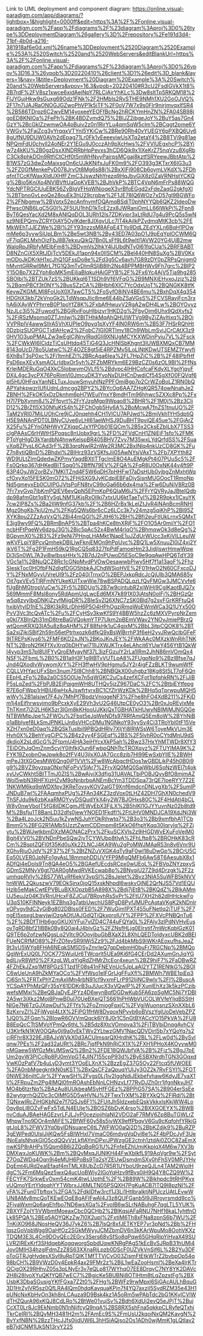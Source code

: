 Link to UML deployment and component diagram: https://online.visual-paradigm.com/app/diagrams/?lightbox=1&highlight=0000ff&edit=https%3A%2F%2Fonline.visual-paradigm.com%2Fapp%2Fdiagrams%2F%23diagram%3Aproj%3D0%26type%3DDeploymentDiagram%26gallery%3D%2Frepository%2Fe191d3d4-71bf-4b0d-a216-381918af6e0d.xml%26name%3DDeployment%2520Diagram%2520Example%253A%2520Switch%2520and%2520WebServers&editBlankUrl=https%3A%2F%2Fonline.visual-paradigm.com%2Fapp%2Fdiagrams%2F%23diagram%3Aproj%3D0%26vpov%3D16.3%26vpob%3D20220410%26client%3D1%26edit%3D_blank&layers=1&nav=1&title=Deployment%20Diagram%20Example%3A%20Switch%20and%20WebServers&vpov=16.3&vpob=20220410#R3cU2FsdIGVkX1t8%2B7rdF%2FV8sz1xwce6xidAejNpY7RLCjAjrYhKLc%3Dw8sltTp5RKQM18%2FIJYGujHkw9sGuxg69Odz1FNk%2F2HMbIs2RvSTHE9NMh1XU2GoOJVQ%2F17n7iJAJRaONOGJGZwoPhVP1k5iTF%2F0oV7W7x9s0Flr9nirjmvqxlfSR4%2B586TDrpz6C2wvEM14yoxeeYEOFfBcNg2hRCKYmHnZN%2FA04SB98jgoED8KNIOa%2FePh%2BK4BDZvmdQ75%2BIJZ2ibgeJoY%2BuY5as7Gn4GzY%2BcGklZzwmwOA4pBuiv2z0n1RirYLu4qmSqW5clm%2BCqgt2pme6YVWGv%2FajZcg3yYrqqxVTYnl5YKiCw%2BRe90Rh40vYUEGY6pPXBQ6Uy68gUfNU9DUW0AVh2dEpag71Lr0Fk1vEeeeviwUsXTq2etaY4%2B8TVj9g81aeNPQmFdU0chyIl24oNEr2Y1EGu9J0cczAh9pXcHws%2FVVlUEgxhcP%2BYiw7z4kKU%2B0gzDsxXlNDRRbHpPevxs3hCD6Qjk9x1IXeKrZ75nqVzu8XgRbC3Ck8phkDOn9RtfiCtCHf0t5mWHNvyPairpsMCgaj8kztfSRYeewJBbtAtp%2B1WS7zG3dwZoMaixsgOn6cUJkKNjfxJuFK0m9%2FO393g3KTxrX6lG3u3%2FZ0GfMenkePyD078JrvOt8Mg6s88j%2BxXlFj908Cb6oymLVKdX%2FDhqfntTCcKfWaxXIdUXHfFZmC3JswzNhYrezq9HqJbvGiX8z0ZaVRNHstYCKQg%2Bio5KniXo4NVlBVftUaGpKVEB%2BJhVkP%2BTC4VpN6mFrPs88WQGYdcNPTRGClUuEBK56ZyBlgVFHqWNioqeX3vrBfoEGgd2xFdeZaqG2gkfgXl%2BTbnoGvLeoQe28ouEk3hU29crpbw%2F1JE78lQ6WOz7xD57gI9BGWFo2%2FNbgmw%2BVptx52ecAnfnvmfOQAmqBSdiT0phNYYQb6QKZ2IdeoDwPfwsc0NB6LgC5G0I%2F5UU1hhD1kTcE2zx8JWRaniOmLL66lWkPi%2Fpn8ByT6QesYacXd2M8xANlQqDOL3URh12ls7ZDKyipr3xLtRdU7g4u9PcQ5s5wNsz9NlEPQmyZCRY0iAY5OyIKder8JIXgyULc7lT4kAjIkPZydmqMtK3cb%2FEMkWEhTJJEZWe%2Bl%2FY93nzzsM8AFqE4TYo9DdLZEdYXLn6BqH1POwmMe6p3yywSiUpLBm%2Be5wt3NB%2By43ED7A03pO1J9pEqYplOCWM6QvF7jqGKLMxhOjzFbJ8B7ekxuQikQ7Bn0LsFf9L6t9wItl1AVW20YG4UjB2mwWalqRpJlRbfyMEIbFm8%2BDymVs2lhkY4lJUbdNTy0l61fqCUa%2BRFBABTD8NZnCjX5XRtJDjTcV5DEkJI1apn94x0IlSCM%2Bel440HN8SuXg%2BV0KxmODoJkDKrkH1xcJhQ1GFssDo8e%2Fd3g5Cv6avh7G89zDY0pZRPsQnigm0hMvntGRRwI9MrL7fG1Q3mTvDImRSljB8Ih2Ns4BPPM8HWv9Fh7grc%2BlP2Y15O8p7X2ZYph8oMK5mEjIiaBlqkuHAiGPYB%2F%2Fx6Yc4AjV5Tja9hg285SBOIbi%2BTZUk7zS%2BUKkqI6T1SDh9Vf6VFqG%2B9MNXiEHvxoJzjz%2B%2BqmPBCf3t0NY%2BusSZzCA%2BHbh6XIC7YcOdxUoT%2BQNGKK8tfKKeywZKGMLMl8FoUoX0X7awCT5%2FoSyfO8iNV4BE6mu%2BxhDqX4q354HDGtjX3kb72kVnoGk2LTdWsqpJIic8me6E44bZSaVGsS%2FCVSRavjFcn3rxhA6iXAyWYPhrreB0P1poYfZ8K%2FxbAfHwuvV2RgA2wDH4Lw%2BOYOvvzNzJLc3i5%2Fuwod%2BGiRviFouHIbjzyr1HKD2g%2FbyOjm6Uhx9QdXvfs2%2FiRSzMspmq0ZTJmIwj%2BITHhkMqAhQHUIWTVg9ByZjZAvItjxq%2BOiVVPRpIV4awwSlIrA5VhXUPIeO9pyq1pXyYF4lN0RW6m%2B53F7HSrRQhHt0DzbjzSUOPGCTidIAHcw2%2FobC7IGI0RTlmv18Ch9WbLmSviJCrCAtX3z90HV1O3upPMALZw3wEglCjNnylRqdGIj9XNUgMCYKXWDinPyiu7VL%2Fsck%2FCWkWI6lCidzTiCsUHtdq45TiG4Q3JcHNlSbKhgnt3IUWBXMQxCB7MM8143qUcD78o5UatwC%2F4OZE8gt5iE4RPZMv5lLoLlNtKDwUTSEMZ1Ywyfi6XhBsT3sP0xc%2Fi1tmhEZI%2BRcAga6Iea%2FL7HpZjC%2B%2F48IPbfHfPsD6pxXEvXsmAOLrIdbxOr5yh%2FZbMRYkm6E29BzCZ0s6zOL9Bl%2FfNsKrlejMDERuGqO4XkC5IobwvmOVLf5%2Bdypc4lHHCofcaFKdyXLYgoYjqyFDXjL4gc3ycPX76PoRimVl0JmcuDK3YvoNxDUHCnDwdiCf54SgXfO0FQVqf6pI5HU0HFqxYanNELTuxJouwSmyuhlNzPPFOmjBgp7p2CrWZoBoLZ1RN0bQAPYahkpwzrIUfjUdnLdmcgg2BPY2%2BYcOq6AA7ZHgKQR574owNnahJe2ZBNH%2FkOK5xDzDknhm6pH7WEuIYnxY8mdHTm96hhwc5ZXXc8Pp%2FxH7l7PbXynm8J%2Ffpyrt%2FrYJzgMgp9Wpao8%2BHR%2F1M0j%2Bz3CliD12%2BrZfl5X30NfuKtS4h%2FChOgb5Hy6A%2BoMcwA7fnZS1tnuUO%2FTaM2VRl07MiLUOhCre9jCJ0nqehh4CH1VICU7APJwd%2BmjVkh1YH5dptiQH5E9ANAnPDT0LBNyCUve6vLHl61aeWHSJ9DuBHT9pviQE45ue%2FGjArZX25Fu%2FYnGNHWyYZXjqpCJxYfPOb01EQCm%2B5x2CksEZbILbX7TSS3cIgPAAsC6rHWtHSPoqsc8nUobx9grL%2FD%2FVdCnH1ZNiEjF1sfo%2FMKPToYgHlgD3kYardbN4hnwKeIspBR405BHV7Zvv7M35wxLYdQrfdSS%2FSuavXq8ZPvsL6CAd3rF%2B3qrqNwlR2nWe2R3MC2BxINlq4nkUzCD8GK%2FuZ7n8ytiQBnD%2Bhdxl%2BIHrz93zVSKfsJii05AwNYsjVAxT%2Fb7XPYth82WD9ULtZlmQdedwZKPmyYagdBXtlTTgcImE8O4AuEMgkPt4i07PUuSc5%2FFs0Qrkp367dHKedBITSqg0%2BffN79EV%2FQA%2FqR8U0OxNK44v4ft9P63P4OyJW2orBZv7MKITZnd4F5W6qDH7pHHFw17aDsHUb0vjbgZnMxhtWqcfOxyXo15FESK0mO72%2FHjSXG9JyKCdpiEBFaDjySisnMUGOocT1RmoNpNd5gmeyxEb0CUIPGJVtsPoFN8tvC99oGa66b6dx4ma%2Fw6DuNjV8Rz0B7Fr7xyGvp7ibKmPQlEV6eyQpN5EPmKpP6QIaM6iJ%2FFrYQVRyJaJBteIQdbdp98afmGbt1g8Yv5gLNM1UKjsRxOlIkj7xtxUU6ktTaeTyI%2B2R9pkx1lCxuYK7cw2IP8Zs%2Ba2IlW9nfG37kb%2F%2B6HZrBx1kLeIZtJvR4iNAnBcmRNHIMgz0hgKb7kjU2mJ%2FKg5QWs6br6cCz6LCc3k7v24mzg5qiKhP%2BI95ZXYK8pu2ZZzAqVxQ%2Bi44mQGl%2FJtH6%2BH%2Bfi2euFtlUkLrnx5QMxTE3ig9wy9FQ%2BRmBnAP5%2BTpa4hKCe8tnXRjF%2FO1O5Ar0miiY%2FO1ncbHFtPqeWv6dzgJ3G%2Bjc5pAc52x4BwM4rIqO%2BhmqwOk3d8eQg%2BGpymX0%2B3%2Fz9eNi7PHngLHAMkt1NapE1uJZdUrWUcc3xKiVILLeuIWwKVFLpiY8PcvQmhekDBILlwFknjEMOn9hPpUvc%2BQ1Lw5XnuuZI0iZ4xj2YikV6T%2Fg2P1FmH59kQ1RgCQ5q8327fpPdFamoeHm23JjdjIswrHmwWqwDi3jSn0WL7A3yi8wIbssHHx%2B7dJ2nPUwoD5ESoC9e9qqAwHPQ6TdY39VGc1a1%2BNuQCZ8Rc1cGNpMvdPVOwOesawwbPiwv5Hf7f1a13aoF%2FhzSIeskToc0HOfbFN2dlgfDGO5hbkAJChdWSjoHVE%2F01HwO2N60CFxcoDJY%2FNxMGyvUVreUI9%2Fz040jTrnxO%2BEPJxkpRdcJcQjUlb3QMA685yOit7gxVEv5TlRFmNYUkeKUlTxwWie78wBSPADQLqzLfQvFMGw3JMCVvfe6fUgBhMGtropVuCw%2Fr5%2BDUg%2B7w9cintubR2xjWjHj9CglKaotBJQ7x569MmmF8MsI8ony5RdApmUgLwcEd6MX7k891X03jAtsN0olFj%2BHGzQrw5q8zvyIbgDNKjZzyfMjigDR%2BIeSvZQ6XNC7zSK0Bld7g2svFGrKRFtuQ4hxibVtylD1hE%2BKl3kRlLrDhH6P5O4HPhOgziRmqWoEWmWCa3Q1UYx50OPvV3Vc3tcQvATc%2Fu%2FCyHSv3kwKfS9Y4BBW5hzZc6zMXVPyrpNrZemg0kl7XBInQti31mD8treBaGVQokmYTP7Ukm2pBEmVWav2YNOvJmiePBrzQwtQomKRXQ3IA5u8z8qAHM%2F88fsHk1uC4gjxM%2BbL3itpCQOK8%2BTSa2sjZjkiSBjf2h59n56etPtrhxozk6dfkQ9xBsWlBrrhP3f6eH2yvJRwQcIbGFeF9ITREPsKjys6%2FMF6KD2xJN%2BKoJKnJEY%2FWkAAc0MXzkWnRjhTNKNT%2BroN2flKFfXvXrq0bDHYwl71IIJXWJKTrx4eLAhcit6YUwY456YtB1QkWI4yvp3mS7pl8UlFYyQroEMyayNf37L3izFGzulY2rLa1lRm2JhN86mVOmQx4NSF%2FbmL%2B0%2B1aIH3F1g9IBTvVUTLpA8%2FUgpNo9%2BzIBfse7qJJnd4QXodIvWywomXrY%2FH3ffwHV9pHgmu5JY2r4igFZzBLKT9wumWfFCQLLVHYacUFxSbn3num7SI8Chh8%2BNBQkX00uhgbz18Kg8St5LT7oF6QnEEpHLzFp%2Ba2a0CS5O0Ue7n5qWGKC2uCs4zefXCFot1lpfqhkRN%2FiJiBP5sLqZed%2FbPJB2EjPqjgmWH8UTHQv5jzZ967DaC%2FC%2BtbjEYtfepgR7E6oFWpp1rHBiU6wHxAJswfrtyrxBC1CfZlrWzKDk%2BHq5qTprwpuMQH5wWy%2B1alsiwt7F4Jv7MhPf7BpdzVnjqgeNF3%2Fhe8hFO4XdB211%2FKjDm1j4xEifhrwsvjmo9bPcxkXyE29Vh3vU2G46UtpCE0yO3%2Br0xJoREylxMeThTKmt7i2j2LH6K5zr3lGm8kKHooUJKkjQxTGBHATkHUwvNBIMjMJNGQGeNTBWMlpJpe%2FWOu%2Fbst5eJqWeNDfs97RRfAmiQ5Em8oW%2BYhNiBo1aBbIyef8LkSmJPNKLiJn6sVHCcDMu1NGNkoY93yySv4Ci3TRoYbl0tF15VeXZH7xn0eD0aq%2BQSkTuslbil9PBQdHRly7XljYi8lRWSsW6ToyeMkVUm3EHvh0X%2BehYvgCiPC%2B4z2yy4FSGEqf%2BS%2F5lvhR0oCYtdMnU9dSdkdioX2sLdGcG%2FtpmU4HA3eiHYcxXkP5ah%2Bwz37HxYhMTWDr8XfY3TEiDOhJqOmZnm5cvjY0ihfkjOun6FwbpQNhTtcTROXqyz%2FTUYlMA9K%2FYK19ZxobnOwJpwk8o2fFV4U3jlxX0JA7Gcc8zib7Hl99EwSxbYlIE%2BWHmPeJ3tXGOesMW6Qng0jP1VVt%2Fw8WcAbqctHDos1wGBDLikP45h0B0j9g9%2BVZ9oyzpaONxrNFoPvV5lAr7%2FrvXQ0MQ0SajWbU6SoNzWEl7t4okxyUvCWkht5BITTmJ0ZlS%2BwAjyiX3dfjg31UAVALTbiPOBJQyvBfO8mjmAZWoI5wbN3RHFXizHZvM9oNnbrbpANEmBcYm3TDDSpa73rQE7IoeRYY7Z2E1NKWM6kq9qWDXfpy3KReTovsyKOV2alGT9Xnf6mdcnDNLygXb%2FSumIPJNDuB7wl%2FAAqmhxPUg%2FAn34KZ3zdVox0tLHZ42DH7GhXN0chedV9ThSFJdu9k6zbKxaRMOYvyDSQudYkX4iy2W7BJOHxs80C%2F4HdAtI4bCLW8y0nwVboIT5fG8ilDKCgmJfEWyEbX3FjLX%2B5hlKl1GJYYuvnNz02b8td9M%2Bsfju1T8BanLD32dfs0jewYNOED1FkdfI%2FtUHV0MNDJCA19XdJNj3W%2Ba4LzoJck2N5uu1kZywNSJuhYOkRjhwtq7%2B3o3%2Bb9xmfbhA1TCbBmmG%2BFG2R1AMb5UzztZwmCDDmpm6tSKkO6fhpYKqq30IqryIq%2FZjytu%2BWJwtkbmDXzMAONACzPrx%2FkuSCXVls2z9iHGDWvEXuFoVejM0Bgit4VV0%2BVNDnPbeSQw2jvTCYWUbp8tIyA%2FhLftp8%2BROHkK83cRCm%2BsptZQFl0f35Kd0uXk2ZLNCJ4KA9Wu2gPoMWJMAaR53n8v6Vnr9UXGhvRiuOJdV%2F37%2F%2BtZNZuVXGK4qTy9aF0wI18uDwGp%2BCrU5CEq50LVER0JpNFo1gyAsL18mmphDDUVYFP9MlgQMFb6Aw58T6AesubX8x1ADfQi4eDols9Tn8QA4eO5%2BGAefUEcdsRCpx0wUEoL%2FBVqZNYzpxySGDmS2MNvV6gt70AR0gMwdRVKEcwab8p%2BNyqiU27Z9d4Drzgk%2F2zumhqpRVIy%2BS77WLvRf6ekV3vpSI%2BsJelet%2Bvz3NlA5SuWFB5kNVVhnWWL2QkuszwV79EOkSjnx0joQ15xskNhpdl6wskvOjNE2QrNJS57Vd1EQUHzlb5eMakCwtEPVBLuBXXOpzbB5A898X%2Bdj7jEtB%2BKQdZ%2BlkAMmUJ5euJz04K3VRnUHcxF8ZJCul7BRoyhRsSvPr%2FtU7XH2h82dIHHckwFoU3qS10KFINNeyk1EZBhq3g7atbUwchUS8PgD8PyfJMUPcAqtaVKgK2kNDnIrxOPvgy9dC2yGiBg802DBIss0FED%2F7WuGjm1PXT455uFNetIq2jTUF%2F7ngEI5xpxgLbwyjwiOzgAOtUAJGdQTiQkxproIUY%2FPP%2FXVcPNBQnTu6%2F%2BDfTIHb6goGKUXIYFui7vlZD4C744uFQYa0L%2FAIy3zlPdNVHvEusovTgRD8bf21IBBk0By8Q0aj4J4blvGz%2FZNsfHLjg0EIrstif7mWcKqblGzK01Q9TE6p2ofzwNQgsLq2VItc9OOovjbuGbBXaX2L8XhLQEDToIdvxcUBK2dBElFUeNCRfMO89%2FrZOfevSR9IWj5Zz9%2FJd4bkMbS9iWKrAEoxufhsJeaZ9t3vU5WYg8FHA6NEqkSM5DSyZmrIeQ7gpDebmH0buFr7RGCNp%2BMQoQgWrExUQ0L7OCK77SWujUr6TWcprlt5UEa9Ki6fG4CErDd2AXumGnJiqYGbdILjyR8Wf0%2FXzgLWLqYigRdZHMrZtcEor4xeun%2BZ9hiF7%2FaDBwRZ4FZhEkJZxq1Mf8PGzST1zd1F08s41nFNEVnUc5JpLaAI2YTZ1RENtkG%2BOIC6wUeUnA9hZkMYaOCo%2FVfWso1elFGrlJgFFuXfl%2BMWh7WBE1piEp3Ci6Sn%2FRTxPhYZmAxljMn4rbN91cf9vxmFLrP912ljiNC9wIv%2FI%2BuscAYCSpAYPhMzQFr35sY61DDKrB3uJUucX3xVQwIP%2FXunlEhXz3k5kzPCzibwefsMMxj%2BeQBJaDyEJPYz4D6wynBqfDGDwKub5FA6zpSgMC5Nj7YDBl2A5wr3iXkz2Moj8PnwB0ul70UeBXeiQTS661hPHWbVUCOLWVfeYIjqBSStHNlGe7N6TzGJXqwDuI%2F1Ys%2FoZmjogFpxjC%2FVgjWuonsnzSXnXXbL6BzKxrvZI%2FjWypl4LtX%2FiPG1fHW8DvqoxNPvvb6oBVszYglUoDeVebZPZ1JQ0%2FGqn%2BIowR6OVVmQqck6lY8J0r1C5nGtBYACcYO15PkVA%2FU8B8EpQcCTtSMVoYPmQv6thL%2B5dz8XtcVOmqva3%2FjTBVbjDnqgAvhCVU3KlrfkN1KW0OQAv0jl9a0vEkTWv2YLtwzGMV1NacQDVDirl5b7xYQoYq7s2cjRFhr8X329EJIBAJxWVkX0d3ACUlmsqrQXHrdhK%2BL%2FLw0d%2BySvlqnw7PEs%2F2ad32aURt%2BRc7jqfPkN9hRjCX1X%2FXH1jPHoX4KOyvwM0nMGaew5WfGzMkUMSwQ%2Bn2%2FDE18QWJbfVA%2B%2Fiz%2BgJ7pEUm2gvW3PjCcRp8PJ0mVpGT4JIN7155cpP93d%2ByESBXNrdhTGN3GOqxdVwKOzPafV7b4uLyD3ymt3YOoELXnX%2BzzEgZ37G5Oy22Ftcq5fUWOEE%2FA0nbMgegkntkN0sKST%2BxQsCF2aQpuqYUIJy3OZ2k7RvFSYI%2FOT0NWE36njltCJir%2FYwwSH%2Fvgs0Lj1jv2IggNdiJEkbefvhaw6KdyJE7yaX1lj%2FRpuZm2Pg4IMQl0fmROAshEbNnLCHNzvLf77RvDJZh0rr1jfgnNkvJH7MO4b6tzrNq%2BAzAu8UUkbeaMSyHfFGEz%2BPPiG57SA%2B904erSsEe82wytgrrhQiZDc3cOlMfG5D5wHVNJ%2FTwxTrXM%2BYXkQ%2FlRdi%2BtTQNxwIRcZjHGKbN2e7f7QSJs6F1%2FUitJh5IdzxebEQskVkkxIsKkjWW4Lo0qv8pLl8OZvFwFx5TdLN4EUIe%2BOSZ6bDvK4rso%2BXXGOEYX%2BWBnvCduAJBAeHAGEzvrLFJLJyP0cezioiihlaNI2VDO2aF7RMV6Zp8BuTGWLrZMhpwTno9DOr4mMiFE%2BfWF60y58s5jvWX9effPbqyV6Gu9cKqfohfYRkjGgtJoL8%2FWV3Yq0byIDNsuareC6tL7WFWO0aQj2D%2BbKZdjk9%2BuRZP3gEWPed0UlslJijKQw5FsBIWHxI7VmaC06mdvgVqDyl8e%2F4bPDcJyF3UeINoEalsNhqkGIO5cdQQvVzLkflAYmDPxrJPWzgGE2ctnh1ztdAi0ZOC8ZaEmXnwKSP8rAHPs15Qpm6B6i2ZQqBqRG1U%2FnfeEZhUmjKkplqX4M6w7XV3bDMXwxJoKUWK%2Bm%2BQvMxqJUNlKH44FwXblkfL919AqVgr9w%2FSytZ7OqZWDq4Oqn9i4eMUH6PoBs9Tq2sYZEUwDsmdmSXv0hFhSV0MPJYHyDgEmt4URd2ealEfaqf4mTMLX8UbZcD7R5R1UYboU9rzeQJLn4TAM2WioIHdgC%2Fm6MsQez5wxQ4ucUoBWjy2IGoYqHzv9fBvs0iH9Q4Y8CZQ9W%2FECYFK7SrkwEvOxm54cmK4twLUpthE%2F%2B89W%2Bikhpdc9tRHPKvxvUQmoYErtYldpqhYYTWbrxJJ6MLTN05PSQXH7PgKuACB7lTQ9I8pzNI%2FvFA%2Fun0Tbftqx%2FGA%2FdkIDfw3rcf1J3Li1HtIbralktjNPUczUAtLEvwWUN8AMv8mcQoTKEwEOqE8gAFIFwAI4J3z8QUFGanb5l9JIRroyrsmdd9co%2FiyaWxmQp6agEhfbo7ND6wsXGa%2FvoIB6wSLrNABuhgF7qgLTL5YUK%2BXYFZoIY1iVWbmtMoeaxCbc0QCHb2%2BIKqsjAFaRNU7NHf16kaL1yhtfnOLk85PQA%2BEq5AOYQKzZw7l0X2upI%2FxtiM6Th8xFNa8zpnS6b7WU%2FTnKiXO968JNosHeQV36J7ykZ6%2B7lsQr8xfJETKYEP7yr3pNd%2Bb%2FHIqszGoVpbWgg9OaHfOz2SGkMWyyJCMZbmDV6n3kKArWpuMo8OohVKXzTDQM3E3L4Cn9DOvQEc2EGrv3Sers68vSfSo8qPqw65GHqRipYiHvaX49SULVR2IRExKrf3SHdqebKogqworgSpbdUqwKNRgPAgS1kEcBvSJRpB31hUMi4Jov0MIH34hzglFdmZzZ8S63XXnaRjLpzb0DScF0UZVkVnSif6L%2B2Yu3DFoToGTRJgHydesXSvI9uRpTQIKTMfTTVjCyO03ZismFtEtkWTrZ2bvbpOp54q98bCH%2B9VWzD0v4EpkR4ax29FMr2z%2BjL1wEaZooHsmI%2BeXa4IrKTrQCigOX29RHhvZ05s3pLNyEr3v7eQLp817WYhqO7EE8DrqyC7NY8YK2DAVc2H8j28lvoXYuQKfYQB7wEC7%2BgicKe5BUBNi8OTIHtm8tLqZpzstFg%2BXUsbK3DbaSGusigYKfFGxa7Z2t0%2FHg%2BWFz9rwMpxl6SjGAcAULhBquG3D1HrZylVR5sz0QfLRA4lQm0hdqKavquaKPjn7f4YQ7axziI5SydRZM35e43H1pUNcNxKbHvOn3kh8nLCAuza9D9Bsk4kz1A5oRm5wPAbTdc2bG1KKyICVlWdTHZQurA96xKQJ8CdLRo%2BtWe01vujSv%2Bdh6XdUj2evQ5eJPjT%2BujCcXT0Lr8Jc9EkNmb0N1nNijfcyQ9nqA%2BS8RX5shFna5qkkpCLRyfeQTxhiTkrCeIRI%2BQyMH3481H2m%2FAmEc9S%2FmUsU2kqoiNxQM2KavgN%2BvYxfNBN%2BzzTHcJJfs0iidUW6L3hHSiAQjso2Os1ADh0wjMmK1gLQtIav2eB7jdCNM1UkSN13ryY225
